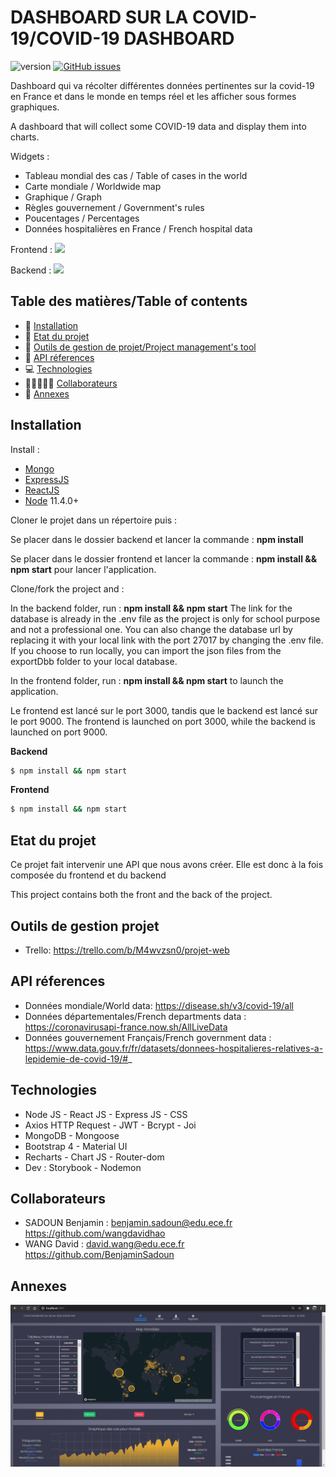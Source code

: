 # DASHBOARD SUR LA COVID-19/COVID-19 DASHBOARD
![version](https://img.shields.io/badge/version-1.0-blue)
[![GitHub issues](https://img.shields.io/github/issues/wangdavidhao/PROJECT_WEB_OCRES)](https://github.com/wangdavidhao/PROJECT_WEB_OCRES/issues)

Dashboard qui va récolter différentes données pertinentes sur la covid-19 en France et dans le monde en temps réel et les afficher sous formes graphiques.

A dashboard that will collect some COVID-19 data and display them into charts.

Widgets :

- Tableau mondial des cas / Table of cases in the world
- Carte mondiale / Worldwide map
- Graphique / Graph
- Règles gouvernement / Government's rules
- Poucentages / Percentages
- Données hospitalières en France / French hospital data


Frontend : 
![](app_preview/dashboard.gif)

Backend :
![](app_preview/admin.gif)

## Table des matières/Table of contents
* 🚧 [Installation](#installation)
* 👀 [Etat du projet](#etat-du-projet)
* 🤝 [Outils de gestion de projet/Project management's tool](#outils-de-gestion-projet)
* 📂 [API réferences](#api-réferences)
* 💻 [Technologies](#technologies)
* 👨🏻‍🤝‍👨🏻 [Collaborateurs](#collaborateurs)
* 🧩 [Annexes](#annexes)

## Installation

Install : 

-   [Mongo](https://www.mongodb.com/) 
-   [ExpressJS](https://expressjs.com/) 
-   [ReactJS](https://reactjs.org/) 
-   [Node](https://nodejs.org/en/) 11.4.0+ 

Cloner le projet dans un répertoire puis :

Se placer dans le dossier backend et lancer la commande :
__npm install__

Se placer dans le dossier frontend et lancer la commande :
__npm install && npm start__ pour lancer l'application.

Clone/fork the project and :

In the backend folder, run : 
__npm install && npm start__
The link for the database is already in the .env file as the project is only for school purpose and not a professional one.
You can also change the database url by replacing it with your local link with the port 27017 by changing the .env file.
If you choose to run locally, you can import the json files from the exportDbb folder to your local database.



In the frontend folder, run : 
__npm install && npm start__ to launch the application.


Le frontend est lancé sur le port 3000, tandis que le backend est lancé sur le port 9000.
The frontend is launched on port 3000, while the backend is launched on port 9000.

__Backend__
```bash
$ npm install && npm start
```

__Frontend__
```bash
$ npm install && npm start
```

## Etat du projet

Ce projet fait intervenir une API que nous avons créer. Elle est donc à la fois composée du frontend et du backend

This project contains both the front and the back of the project. 

## Outils de gestion projet

- Trello:
https://trello.com/b/M4wvzsn0/projet-web

## API réferences

- Données mondiale/World data: https://disease.sh/v3/covid-19/all
- Données départementales/French departments data : https://coronavirusapi-france.now.sh/AllLiveData
- Données gouvernement Français/French government data : https://www.data.gouv.fr/fr/datasets/donnees-hospitalieres-relatives-a-lepidemie-de-covid-19/#_


## Technologies

- Node JS - React JS - Express JS - CSS
- Axios HTTP Request - JWT - Bcrypt - Joi
- MongoDB - Mongoose
- Bootstrap 4 - Material UI
- Recharts - Chart JS - Router-dom 
- Dev : Storybook - Nodemon

## Collaborateurs

- SADOUN Benjamin : benjamin.sadoun@edu.ece.fr https://github.com/wangdavidhao
- WANG David : david.wang@edu.ece.fr https://github.com/BenjaminSadoun

## Annexes
![](app_preview/preview1.PNG)
